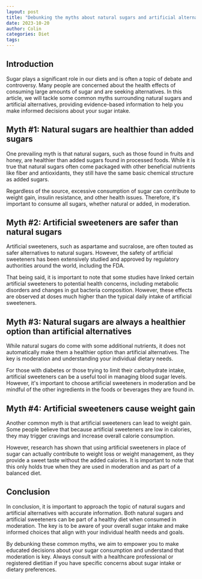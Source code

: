 ```yaml
---
layout: post
title: "Debunking the myths about natural sugars and artificial alternatives"
date: 2023-10-20
author: Colin
categories: Diet
tags: 
---
```


## Introduction

Sugar plays a significant role in our diets and is often a topic of debate and controversy. Many people are concerned about the health effects of consuming large amounts of sugar and are seeking alternatives. In this article, we will tackle some common myths surrounding natural sugars and artificial alternatives, providing evidence-based information to help you make informed decisions about your sugar intake.

## Myth #1: Natural sugars are healthier than added sugars

One prevailing myth is that natural sugars, such as those found in fruits and honey, are healthier than added sugars found in processed foods. While it is true that natural sugars often come packaged with other beneficial nutrients like fiber and antioxidants, they still have the same basic chemical structure as added sugars.

Regardless of the source, excessive consumption of sugar can contribute to weight gain, insulin resistance, and other health issues. Therefore, it's important to consume all sugars, whether natural or added, in moderation.

## Myth #2: Artificial sweeteners are safer than natural sugars

Artificial sweeteners, such as aspartame and sucralose, are often touted as safer alternatives to natural sugars. However, the safety of artificial sweeteners has been extensively studied and approved by regulatory authorities around the world, including the FDA.

That being said, it is important to note that some studies have linked certain artificial sweeteners to potential health concerns, including metabolic disorders and changes in gut bacteria composition. However, these effects are observed at doses much higher than the typical daily intake of artificial sweeteners.

## Myth #3: Natural sugars are always a healthier option than artificial alternatives

While natural sugars do come with some additional nutrients, it does not automatically make them a healthier option than artificial alternatives. The key is moderation and understanding your individual dietary needs.

For those with diabetes or those trying to limit their carbohydrate intake, artificial sweeteners can be a useful tool in managing blood sugar levels. However, it's important to choose artificial sweeteners in moderation and be mindful of the other ingredients in the foods or beverages they are found in.

## Myth #4: Artificial sweeteners cause weight gain

Another common myth is that artificial sweeteners can lead to weight gain. Some people believe that because artificial sweeteners are low in calories, they may trigger cravings and increase overall calorie consumption.

However, research has shown that using artificial sweeteners in place of sugar can actually contribute to weight loss or weight management, as they provide a sweet taste without the added calories. It is important to note that this only holds true when they are used in moderation and as part of a balanced diet.

## Conclusion

In conclusion, it is important to approach the topic of natural sugars and artificial alternatives with accurate information. Both natural sugars and artificial sweeteners can be part of a healthy diet when consumed in moderation. The key is to be aware of your overall sugar intake and make informed choices that align with your individual health needs and goals.

By debunking these common myths, we aim to empower you to make educated decisions about your sugar consumption and understand that moderation is key. Always consult with a healthcare professional or registered dietitian if you have specific concerns about sugar intake or dietary preferences.